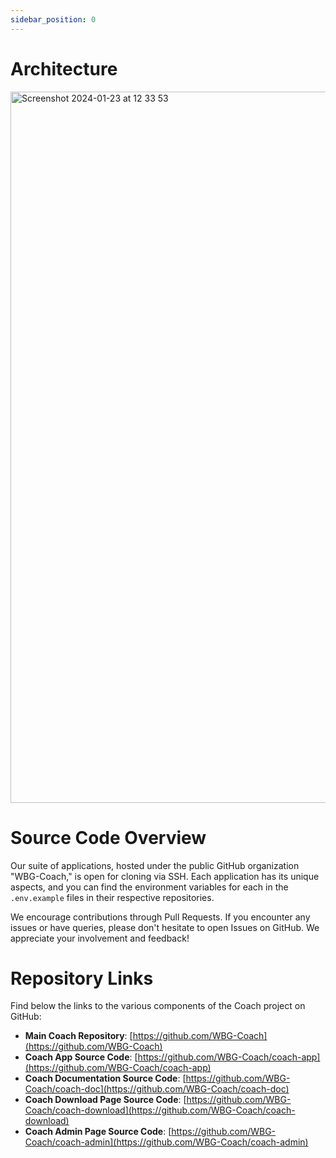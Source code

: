 ```yaml
---
sidebar_position: 0
---
```


# Architecture

 <img width="1138" alt="Screenshot 2024-01-23 at 12 33 53" src="https://github.com/WBG-Coach/coach-doc/assets/13595853/1b835a90-75c0-4478-9ad4-608077d2f22c">

# Source Code Overview

Our suite of applications, hosted under the public GitHub organization
"WBG-Coach," is open for cloning via SSH. Each application has its unique aspects, and you can find the environment variables for each in the `.env.example` files in their respective repositories.

We encourage contributions through Pull Requests. If you encounter any issues or have queries, please don't hesitate to open Issues on GitHub. We appreciate your involvement and feedback!

# Repository Links

Find below the links to the various components of the Coach project on GitHub:

- **Main Coach Repository**: [https://github.com/WBG-Coach](https://github.com/WBG-Coach)
- **Coach App Source Code**: [https://github.com/WBG-Coach/coach-app](https://github.com/WBG-Coach/coach-app)
- **Coach Documentation Source Code**: [https://github.com/WBG-Coach/coach-doc](https://github.com/WBG-Coach/coach-doc)
- **Coach Download Page Source Code**: [https://github.com/WBG-Coach/coach-download](https://github.com/WBG-Coach/coach-download)
- **Coach Admin Page Source Code**: [https://github.com/WBG-Coach/coach-admin](https://github.com/WBG-Coach/coach-admin)
